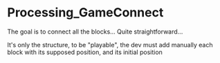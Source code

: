 # Processing_GameConnect
The goal is to connect all the blocks... Quite straightforward...

It's only the structure, to be "playable", the dev must add manually each block with its supposed position, and its initial position

